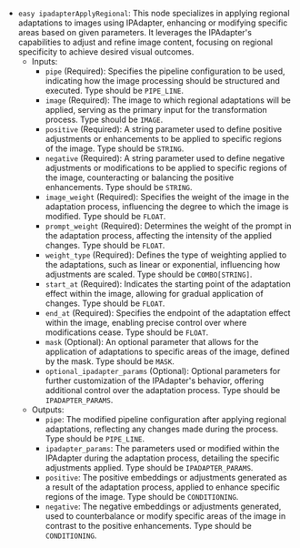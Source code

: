 - `easy ipadapterApplyRegional`: This node specializes in applying regional adaptations to images using IPAdapter, enhancing or modifying specific areas based on given parameters. It leverages the IPAdapter's capabilities to adjust and refine image content, focusing on regional specificity to achieve desired visual outcomes.
    - Inputs:
        - `pipe` (Required): Specifies the pipeline configuration to be used, indicating how the image processing should be structured and executed. Type should be `PIPE_LINE`.
        - `image` (Required): The image to which regional adaptations will be applied, serving as the primary input for the transformation process. Type should be `IMAGE`.
        - `positive` (Required): A string parameter used to define positive adjustments or enhancements to be applied to specific regions of the image. Type should be `STRING`.
        - `negative` (Required): A string parameter used to define negative adjustments or modifications to be applied to specific regions of the image, counteracting or balancing the positive enhancements. Type should be `STRING`.
        - `image_weight` (Required): Specifies the weight of the image in the adaptation process, influencing the degree to which the image is modified. Type should be `FLOAT`.
        - `prompt_weight` (Required): Determines the weight of the prompt in the adaptation process, affecting the intensity of the applied changes. Type should be `FLOAT`.
        - `weight_type` (Required): Defines the type of weighting applied to the adaptations, such as linear or exponential, influencing how adjustments are scaled. Type should be `COMBO[STRING]`.
        - `start_at` (Required): Indicates the starting point of the adaptation effect within the image, allowing for gradual application of changes. Type should be `FLOAT`.
        - `end_at` (Required): Specifies the endpoint of the adaptation effect within the image, enabling precise control over where modifications cease. Type should be `FLOAT`.
        - `mask` (Optional): An optional parameter that allows for the application of adaptations to specific areas of the image, defined by the mask. Type should be `MASK`.
        - `optional_ipadapter_params` (Optional): Optional parameters for further customization of the IPAdapter's behavior, offering additional control over the adaptation process. Type should be `IPADAPTER_PARAMS`.
    - Outputs:
        - `pipe`: The modified pipeline configuration after applying regional adaptations, reflecting any changes made during the process. Type should be `PIPE_LINE`.
        - `ipadapter_params`: The parameters used or modified within the IPAdapter during the adaptation process, detailing the specific adjustments applied. Type should be `IPADAPTER_PARAMS`.
        - `positive`: The positive embeddings or adjustments generated as a result of the adaptation process, applied to enhance specific regions of the image. Type should be `CONDITIONING`.
        - `negative`: The negative embeddings or adjustments generated, used to counterbalance or modify specific areas of the image in contrast to the positive enhancements. Type should be `CONDITIONING`.
